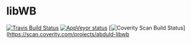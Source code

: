 
# libWB

[![Travis Build Status](https://travis-ci.org/abduld/libwb.svg?branch=master)](https://travis-ci.org/abduld/libwb)
[![AppVeyor status](https://ci.appveyor.com/api/projects/status/0nx5ie7gn5c0e6ai/branch/master?svg=true)](https://ci.appveyor.com/project/abduld/libwb/branch/master)
[![Coverity Scan Build Status](https://img.shields.io/coverity/scan/8295.svg)](https://scan.coverity.com/projects/abduld-libwb
